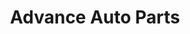 ---
title: "Advance Auto Parts"
url: /alexandria/advance-auto-parts-franconia-road/
shop: Autoteile
---